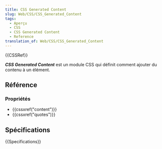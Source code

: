 ```yaml
---
title: CSS Generated Content
slug: Web/CSS/CSS_Generated_Content
tags:
  - Aperçu
  - CSS
  - CSS Generated Content
  - Reference
translation_of: Web/CSS/CSS_Generated_Content
---
```


{{CSSRef}}

**_CSS Generated Content_** est un module CSS qui définit comment ajouter du contenu à un élément.

## Référence

### Propriétés

- {{cssxref("content")}}
- {{cssxref("quotes")}}

## Spécifications

{{Specifications}}
